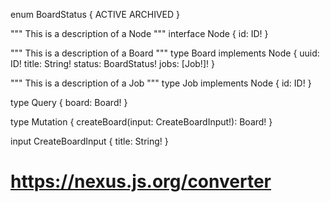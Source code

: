 enum BoardStatus {
ACTIVE
ARCHIVED
}

"""
This is a description of a Node
"""
interface Node {
id: ID!
}

"""
This is a description of a Board
"""
type Board implements Node {
uuid: ID!
title: String!
status: BoardStatus!
jobs: [Job!]!
}

"""
This is a description of a Job
"""
type Job implements Node {
id: ID!
}

type Query {
board: Board!
}

type Mutation {
createBoard(input: CreateBoardInput!): Board!
}

input CreateBoardInput {
title: String!
}

# https://nexus.js.org/converter
